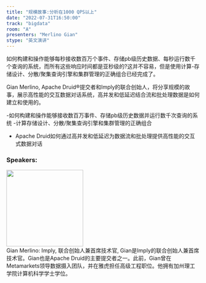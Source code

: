 ```yaml
---
title: "规模故事:分析在1000 QPS以上"
date: "2022-07-31T16:50:00"
track: "bigdata"
room: "A"
presenters: "Merlino Gian"
stype: "英文演讲"
---
```

如何构建和操作能够每秒接收数百万个事件、存储pb级历史数据、每秒运行数千个查询的系统，而所有这些响应时间都是亚秒级的?这并不容易，但是使用计算-存储设计、分散/聚集查询引擎和集群管理的正确组合已经完成了。

Gian Merlino, Apache Druid®提交者和Imply的联合创始人，将分享规模的故事，展示高性能的交互数据对话系统，高并发和低延迟结合流和批处理数据是如何建立和使用的。

-如何构建和操作能够接收数百万事件、存储pb级历史数据并运行数千次查询的系统
-计算存储设计、分散/聚集查询引擎和集群管理的正确组合
- Apache Druid如何通过高并发和低延迟为数据流和批处理提供高性能的交互式数据对话
 ### Speakers: 
 <img src="images/speaker/1117.png" width="200" /><br>Gian Merlino: Imply, 联合创始人兼首席技术官, Gian是Imply的联合创始人兼首席技术官。Gian也是Apache Druid的主要提交者之一。此前，Gian曾在Metamarkets领导数据摄入团队，并在雅虎担任高级工程职位。他拥有加州理工学院计算机科学学士学位。

 